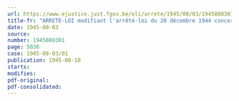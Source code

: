```yaml
---
url: https://www.ejustice.just.fgov.be/eli/arrete/1945/08/03/1945080301/justel
title-fr: "ARRETE-LOI modifiant l'arrêté-loi du 28 décembre 1944 concernant la sécurité sociale des travailleurs"
date: 1945-08-03
source:
number: 1945080301
page: 5030
case: 1945-08-03/01
publication: 1945-08-10
starts:
modifies:
pdf-original:
pdf-consolidated:
---
```


